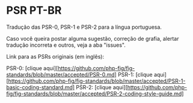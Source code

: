 PSR PT-BR
=========

Tradução das PSR-0, PSR-1 e PSR-2 para a língua portuguesa.

Caso você queira postar alguma sugestão, correção de grafia, alertar tradução incorreta e outros, veja a aba "issues".

Link para as PSRs originais (em inglês):

PSR-0: [clique aqui][https://github.com/php-fig/fig-standards/blob/master/accepted/PSR-0.md]
PSR-1: [clique aqui][https://github.com/php-fig/fig-standards/blob/master/accepted/PSR-1-basic-coding-standard.md]
PSR-2: [clique aqui][https://github.com/php-fig/fig-standards/blob/master/accepted/PSR-2-coding-style-guide.md]